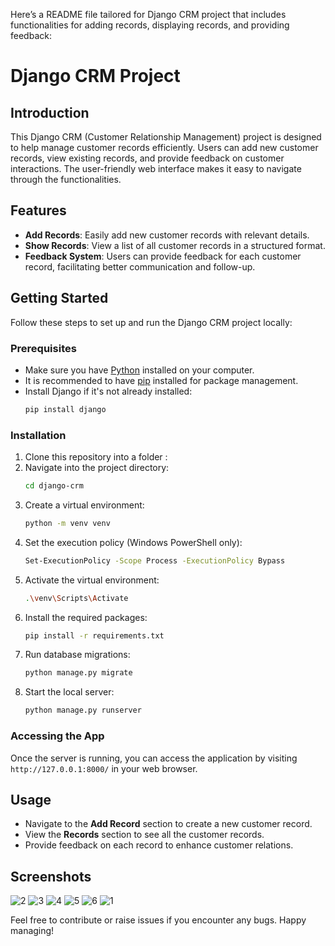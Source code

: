 Here’s a README file tailored for Django CRM project that includes functionalities for adding records, displaying records, and providing feedback:


# Django CRM Project


## Introduction
This Django CRM (Customer Relationship Management) project is designed to help manage customer records efficiently. Users can add new customer records, view existing records, and provide feedback on customer interactions. The user-friendly web interface makes it easy to navigate through the functionalities.

## Features
- **Add Records**: Easily add new customer records with relevant details.
- **Show Records**: View a list of all customer records in a structured format.
- **Feedback System**: Users can provide feedback for each customer record, facilitating better communication and follow-up.

## Getting Started

Follow these steps to set up and run the Django CRM project locally:

### Prerequisites
- Make sure you have [Python](https://www.python.org/downloads/) installed on your computer.
- It is recommended to have [pip](https://pip.pypa.io/en/stable/) installed for package management.
- Install Django if it's not already installed:
  ```bash
  pip install django
  ```

### Installation
1. Clone this repository into a folder :
2. Navigate into the project directory:
   ```bash
   cd django-crm
   ```
3. Create a virtual environment:
   ```bash
   python -m venv venv
   ```
4. Set the execution policy (Windows PowerShell only):
   ```bash
   Set-ExecutionPolicy -Scope Process -ExecutionPolicy Bypass
   ```
5. Activate the virtual environment:
   ```bash
   .\venv\Scripts\Activate
   ```
6. Install the required packages:
   ```bash
   pip install -r requirements.txt
   ```
7. Run database migrations:
   ```bash
   python manage.py migrate
   ```
8. Start the local server:
   ```bash
   python manage.py runserver
   ```

### Accessing the App
Once the server is running, you can access the application by visiting `http://127.0.0.1:8000/` in your web browser.

## Usage
- Navigate to the **Add Record** section to create a new customer record.
- View the **Records** section to see all the customer records.
- Provide feedback on each record to enhance customer relations.

## Screenshots
![2](https://github.com/user-attachments/assets/f0e5fb7a-65d5-4cdc-baab-c30d150ee3d0)
![3](https://github.com/user-attachments/assets/746f2091-aa4c-4ca4-bba1-ea105df0cef2)
![4](https://github.com/user-attachments/assets/dd0df3bc-ff39-436b-818f-af0d448a229a)
![5](https://github.com/user-attachments/assets/ef64358a-5106-45c8-b38f-f4b7a68222c2)
![6](https://github.com/user-attachments/assets/2a9c61b1-1fef-4d47-9d22-666d00d36197)
![1](https://github.com/user-attachments/assets/db9deccf-7e89-469d-a75d-8cee4750609f)

Feel free to contribute or raise issues if you encounter any bugs. Happy managing!
```
